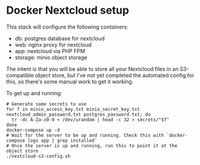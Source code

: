 # Docker Nextcloud setup

This stack will configure the following containers:

* db: postgres database for nextcloud
* web: nginx proxy for nextcloud
* app: nextcloud via PHP FPM
* storage: minio object storage

The intent is that you will be able to store all your Nextcloud files in an S3-compatible object store, but I've not yet completed the automated config for this, so there's some manual work to get it working.

To get up and running:

```
# Generate some secrets to use
for f in minio_access_key.txt minio_secret_key.txt nextcloud_admin_password.txt postgres_password.txt; do
  tr -dc A-Za-z0-9 < /dev/urandom | head -c 32 > secrets/"$f"
done
docker-compose up -d
# Wait for the server to be up and running. Check this with `docker-compose logs app | grep installed`
# Once the server is up and running, run this to point it at the object store
./nextcloud-s3-config.sh
